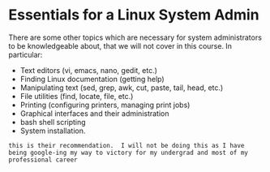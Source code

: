 # Essentials for a Linux System Admin

There are some other topics which are necessary for system administrators to be knowledgeable about, that we will not cover in this course. In particular:

* Text editors (vi, emacs, nano, gedit, etc.)
* Finding Linux documentation (getting help)
* Manipulating text (sed, grep, awk, cut, paste, tail, head, etc.)
* File utilities (find, locate, file, etc.)
* Printing (configuring printers, managing print jobs)
* Graphical interfaces and their administration
* bash shell scripting
* System installation.

`this is their recommendation.  I will not be doing this as I have being google-ing my way to victory for my undergrad and most of my professional career`